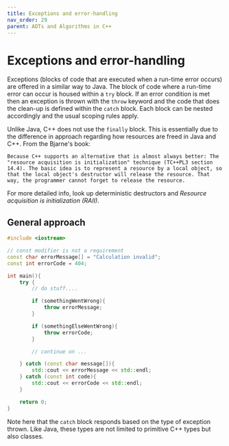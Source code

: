 ```yaml
---
title: Exceptions and error-handling
nav_order: 29
parent: ADTs and Algorithms in C++
---
```


# Exceptions and error-handling

Exceptions (blocks of code that are executed when a run-time error occurs) are offered in a similar way to Java. The block of code where a run-time error can
occur is housed within a `try` block. If an error condition is met then an exception is thrown with the `throw` keyword and the code that does the clean-up is defined within the `catch` block. Each block can be nested accordingly and the usual scoping rules apply.

Unlike Java, C++ does not use the `finally` block. This is essentially due to the difference in approach regarding how resources are freed in Java and C++. From the Bjarne's book:

```quote
Because C++ supports an alternative that is almost always better: The "resource acquisition is initialization" technique (TC++PL3 section 14.4). The basic idea is to represent a resource by a local object, so that the local object's destructor will release the resource. That way, the programmer cannot forget to release the resource.
```

For more detailed info, look up deterministic destructors and _Resource acquisition is initialization (RAII)_.

## General approach

```cpp
#include <iostream>

// const modifier is not a requirement
const char errorMessage[] = "Calculation invalid";
const int errorCode = 404;

int main(){
    try {
        // do stuff....

        if (somethingWentWrong){
            throw errorMessage;
        }

        if (somethingElseWentWrong){
            throw errorCode;
        }

        // continue on ...

    } catch (const char message[]){
        std::cout << errorMessage << std::endl;
    } catch (const int code){
        std::cout << errorCode << std::endl;
    }

    return 0;
}

```

Note here that the `catch` block responds based on the type of exception thrown. Like Java, these types are not limited to primitive C++ types but also classes.
